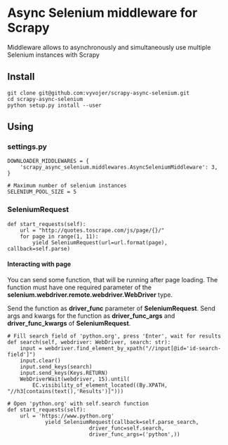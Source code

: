 Async Selenium middleware for Scrapy
=====================================

Middleware allows to  asynchronously and simultaneously  use multiple Selenium instances with Scrapy

## Install

    git clone git@github.com:vyvojer/scrapy-async-selenium.git
    cd scrapy-async-selenium
    python setup.py install --user
    
## Using

### settings.py

    DOWNLOADER_MIDDLEWARES = {
        'scrapy_async_selenium.middlewares.AsyncSeleniumMiddleware': 3, 
    }
    
    # Maximum number of selenium instances
    SELENIUM_POOL_SIZE = 5

    
### SeleniumRequest

    def start_requests(self):
        url = "http://quotes.toscrape.com/js/page/{}/"
        for page in range(1, 11):
            yield SeleniumRequest(url=url.format(page), callback=self.parse)
            
#### Interacting with page

You can send some function, that will be running after page loading. 
The function must have one required parameter of the **selenium.webdriver.remote.webdriver.WebDriver** type.

Send the function as **driver_func** parameter of **SeleniumRequest**. 
Send args and kwargs for the function as **driver_func_args** and **driver_func_kwargs** of **SeleniumRequest**.

    # Fill search field of 'python.org', press 'Enter', wait for results
    def search(self, webdriver: WebDriver, search: str):
        input = webdriver.find_element_by_xpath("//input[@id='id-search-field']")
        input.clear()
        input.send_keys(search)
        input.send_keys(Keys.RETURN)
        WebDriverWait(webdriver, 15).until(
            EC.visibility_of_element_located((By.XPATH, "//h3[contains(text(),'Results')]")))
            
    # Open 'python.org' with self.search function
    def start_requests(self):
        url = 'https://www.python.org'
                yield SeleniumRequest(callback=self.parse_search,
                              driver_func=self.search,
                              driver_func_args=('python',))

        